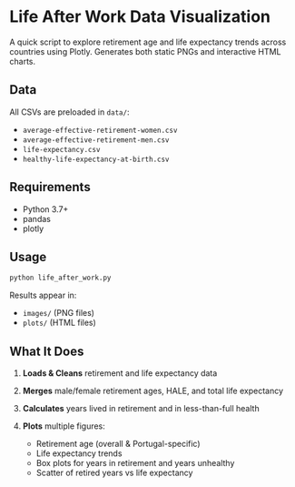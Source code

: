 # Life After Work Data Visualization

A quick script to explore retirement age and life expectancy trends across countries using Plotly. Generates both static PNGs and interactive HTML charts.

## Data

All CSVs are preloaded in `data/`:

* `average-effective-retirement-women.csv`
* `average-effective-retirement-men.csv`
* `life-expectancy.csv`
* `healthy-life-expectancy-at-birth.csv`

## Requirements

* Python 3.7+
* pandas
* plotly

## Usage

```bash
python life_after_work.py
```

Results appear in:

* `images/` (PNG files)
* `plots/` (HTML files)

## What It Does

1. **Loads & Cleans** retirement and life expectancy data
2. **Merges** male/female retirement ages, HALE, and total life expectancy
3. **Calculates** years lived in retirement and in less-than-full health
4. **Plots** multiple figures:

   * Retirement age (overall & Portugal-specific)
   * Life expectancy trends
   * Box plots for years in retirement and years unhealthy
   * Scatter of retired years vs life expectancy
